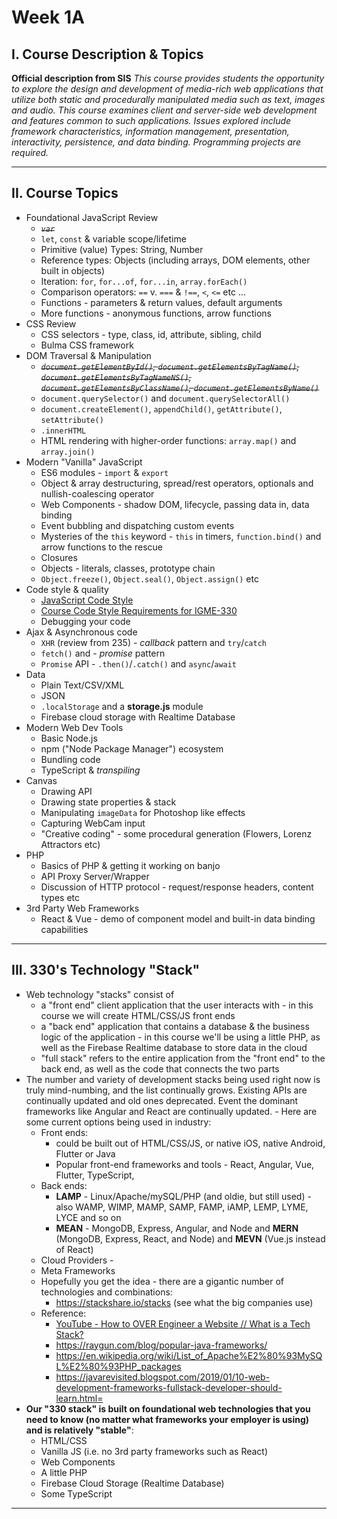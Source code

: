 # Week 1A

## I. Course Description & Topics

**Official description from SIS**
*This course provides students the opportunity to explore the design and development of media-rich web applications that utilize both static and procedurally manipulated media such as text, images and audio. This course examines client and server-side web development and features common to such applications. Issues explored include framework characteristics, information management, presentation, interactivity, persistence, and data binding. Programming projects are required.*



<hr>

## II. Course Topics
- Foundational JavaScript Review
  - *~~`var`~~*
  - `let`, `const` & variable scope/lifetime
  - Primitive (value) Types: String, Number
  - Reference types: Objects (including arrays, DOM elements, other built in objects)
  - Iteration: `for`, `for...of`, `for...in`, `array.forEach()`
  - Comparison operators: `==` v. `===` & `!==`, `<`, `<=` etc ...
  - Functions - parameters & return values, default arguments
  - More functions - anonymous functions, arrow functions
- CSS Review
  - CSS selectors - type, class, id, attribute, sibling, child
  - Bulma CSS framework
- DOM Traversal & Manipulation
  - *~~`document.getElementById()`, `document.getElementsByTagName()`, `document.getElementsByTagNameNS()`, `document.getElementsByClassName()`, `document.getElementsByName()`~~*
  - `document.querySelector()` and `document.querySelectorAll()`
  - `document.createElement()`, `appendChild()`, `getAttribute()`, `setAttribute()`
  - `.innerHTML`
  - HTML rendering with higher-order functions: `array.map()` and `array.join()`
- Modern "Vanilla" JavaScript
  - ES6 modules - `import` & `export`
  - Object & array destructuring, spread/rest operators, optionals and nullish-coalescing operator
  - Web Components - shadow DOM, lifecycle, passing data in, data binding
  - Event bubbling and dispatching custom events
  - Mysteries of the `this` keyword - `this` in timers, `function.bind()` and arrow functions to the rescue
  - Closures
  - Objects - literals, classes, prototype chain
  - `Object.freeze()`, `Object.seal()`, `Object.assign()` etc
- Code style & quality
  - [JavaScript Code Style](../notes/code-style-intro.md)
  - [Course Code Style Requirements for IGME-330](../main/notes/code-style-required-330.md)
  - Debugging your code
- Ajax & Asynchronous code
  - `XHR` (review from 235) - *callback* pattern and `try`/`catch`
  - `fetch()` and - *promise* pattern
  - `Promise` API - `.then()`/`.catch()` and `async`/`await` 
- Data
  - Plain Text/CSV/XML
  - JSON
  - `.localStorage` and a **storage.js** module
  - Firebase cloud storage with Realtime Database
- Modern Web Dev Tools
  - Basic Node.js
  - npm ("Node Package Manager") ecosystem
  - Bundling code
  - TypeScript & *transpiling*
- Canvas
  - Drawing API
  - Drawing state properties & stack
  - Manipulating `imageData` for Photoshop like effects
  - Capturing WebCam input
  - "Creative coding" - some procedural generation (Flowers, Lorenz Attractors etc)
- PHP 
  - Basics of PHP & getting it working on banjo
  - API Proxy Server/Wrapper
  - Discussion of HTTP protocol - request/response headers, content types etc
- 3rd Party Web Frameworks
  - React & Vue - demo of component model and built-in data binding capabilities

<hr>

## III. 330's Technology "Stack"

- Web technology "stacks" consist of
  - a "front end" client application that the user interacts with - in this course we will create HTML/CSS/JS front ends
  - a "back end" application that contains a database & the business logic of the application - in this course we'll be using a little PHP, as well as the Firebase  Realtime database to store data in the cloud
  - "full stack" refers to the entire application from the "front end" to the back end, as well as the code that connects the two parts
- The number and variety of development stacks being used right now is truly mind-numbing, and the list continually grows. Existing APIs are continually updated and old ones deprecated. Event the dominant frameworks like Angular and React are continually updated.  - Here are some current options being used in industry:
  - Front ends:
    - could be built out of HTML/CSS/JS, or native iOS, native Android, Flutter or Java
    - Popular front-end frameworks and tools - React, Angular, Vue, Flutter, TypeScript, 
  - Back ends:
    - **LAMP** - Linux/Apache/mySQL/PHP (and oldie, but still used)  - also WAMP, WIMP, MAMP, SAMP, FAMP, iAMP, LEMP, LYME, LYCE and so on 
    - **MEAN** - MongoDB, Express, Angular, and Node and **MERN** (MongoDB, Express, React, and Node) and **MEVN** (Vue.js instead of React)
  - Cloud Providers - 
  - Meta Frameworks
  - Hopefully you get the idea - there are a gigantic number of technologies and combinations:
    - https://stackshare.io/stacks (see what the big companies use)
  - Reference:
    - [YouTube - How to OVER Engineer a Website // What is a Tech Stack?](https://www.youtube.com/watch?v=Sxxw3qtb3_g)
    - https://raygun.com/blog/popular-java-frameworks/
    - https://en.wikipedia.org/wiki/List_of_Apache%E2%80%93MySQL%E2%80%93PHP_packages
    - https://javarevisited.blogspot.com/2019/01/10-web-development-frameworks-fullstack-developer-should-learn.html=
- **Our "330 stack" is built on foundational web technologies that you need to know (no matter what frameworks your employer is using) and is relatively "stable"**:
  - HTML/CSS
  - Vanilla JS (i.e. no 3rd party frameworks such as React)
  - Web Components
  - A little PHP
  - Firebase Cloud Storage (Realtime Database)
  - Some TypeScript


<hr>


